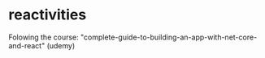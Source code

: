 # reactivities

Folowing the course: "complete-guide-to-building-an-app-with-net-core-and-react" (udemy)
